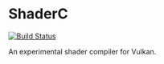 # ShaderC 
[![Build Status](https://travis-ci.org/rendering-io/ShaderC.svg?branch=master)](https://travis-ci.org/rendering-io/ShaderC)

An experimental shader compiler for Vulkan.
